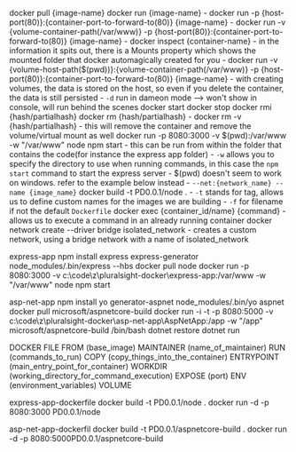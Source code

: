 docker pull {image-name}
docker run {image-name}
    - docker run -p {host-port(80)}:{container-port-to-forward-to(80)} {image-name}
    - docker run -v {volume-container-path(/var/www)} -p {host-port(80)}:{container-port-to-forward-to(80)} {image-name}
        - docker inspect {container-name}
            - in the information it spits out, there is a Mounts property which shows the mounted folder that docker automagically created for you
    - docker run -v {volume-host-path($(pwd))}:{volume-container-path(/var/www)} -p {host-port(80)}:{container-port-to-forward-to(80)} {image-name}
        - with creating volumes, the data is stored on the host, so even if you delete the container, the data is still persisted
    - `-d` run in dameon mode --> won't show in console, will run behind the scenes
docker start 
docker stop
docker rmi {hash/partialhash}
docker rm {hash/partialhash}
    - docker rm -v {hash/partialhash}
        - this will remove the container and remove the volume/virtual mount as well
docker run -p 8080:3000 -v $(pwd):/var/www -w "/var/www" node npm start
    - this can be run from within the folder that contains the code(for instance the express app folder)
    - `-w` allows you to specify the directory to use when running commands, in this case the `npm start` command to start the express server
    - $(pwd) doesn't seem to work on windows. refer to the example below instead
    - `--net:{network_name} --name {image_name}`
docker build -t PD0.0.1/node .
    - `-t` stands for tag, allows us to define custom names for the images we are building
    - `-f` for filename if not the default `Dockerfile`
docker exec {container_id/name} {command}
    - allows us to execute a command in an already running container
docker network create --driver bridge isolated_network
    - creates a custom network, using a bridge network with a name of isolated_network


express-app
    npm install express express-generator
    node_modules/.bin/express --hbs
    docker pull node
    docker run -p 8080:3000 -v c:\code\z\pluralsight-docker\express-app:/var/www -w "/var/www" node npm start

asp-net-app
    npm install yo generator-aspnet
    node_modules/.bin/yo aspnet
    docker pull microsoft/aspnetcore-build
    docker run -i -t -p 8080:5000 -v c:\code\z\pluralsight-docker\asp-net-app\AspNetApp:/app -w "/app" microsoft/aspnetcore-build /bin/bash
    dotnet restore
    dotnet run

DOCKER FILE
    FROM (base_image)
    MAINTAINER (name_of_maintainer)
    RUN (commands_to_run)
    COPY (copy_things_into_the_container)
    ENTRYPOINT (main_entry_point_for_container)
    WORKDIR (working_directory_for_command_execution)
    EXPOSE (port)
    ENV (environment_variables)
    VOLUME

express-app-dockerfile
    docker build -t PD0.0.1/node .
    docker run -d -p 8080:3000 PD0.0.1/node

asp-net-app-dockerfil
    docker build -t PD0.0.1/aspnetcore-build .
    docker run -d -p 8080:5000PD0.0.1/aspnetcore-build